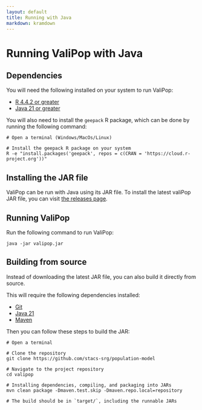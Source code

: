 ```yaml
---
layout: default
title: Running with Java 
markdown: kramdown
---
```


# Running ValiPop with Java

## Dependencies

You will need the following installed on your system to run ValiPop:

- [R 4.4.2 or greater](https://cran.r-project.org/)
- [Java 21 or greater](https://www.oracle.com/uk/java/)

You will also need to install the `geepack` R package, which can be done by running the following command:

```shell
# Open a terminal (Windows/MacOs/Linux)

# Install the geepack R package on your system
R -e "install.packages('geepack', repos = c(CRAN = 'https://cloud.r-project.org'))"
```

## Installing the JAR file

ValiPop can be run with Java using its JAR file. To install the latest valiPop JAR file, you can visit [the releases page](https://github.com/stacs-srg/population-model/releases).

## Running ValiPop

Run the following command to run ValiPop:

```shell
java -jar valipop.jar
```

## Building from source

Instead of downloading the latest JAR file, you can also build it directly from source.

This will require the following dependencies installed:

- [Git](https://git-scm.com/)
- [Java 21](https://www.oracle.com/uk/java/)
- [Maven](https://maven.apache.org/)

Then you can follow these steps to build the JAR:

```shell
# Open a terminal

# Clone the repository
git clone https://github.com/stacs-srg/population-model

# Navigate to the project repository
cd valipop

# Installing dependencies, compiling, and packaging into JARs
mvn clean package -Dmaven.test.skip -Dmaven.repo.local=repository

# The build should be in `target/`, including the runnable JARs
```
